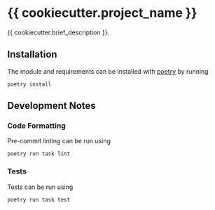 # {{ cookiecutter.project_name }}
{{ cookiecutter.brief_description }}.

## Installation
The module and requirements can be installed with [poetry](https://python-poetry.org/) by running
```
poetry install
```
## Development Notes
### Code Formatting
Pre-commit linting can be run using
```
poetry run task lint
```
### Tests
Tests can be run using
```
poetry run task test
```
